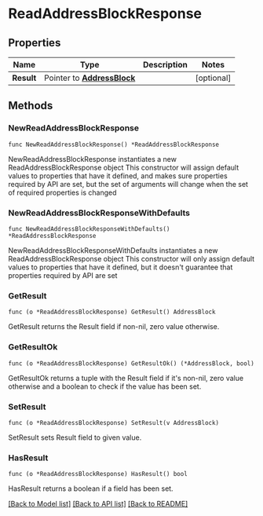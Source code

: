 # ReadAddressBlockResponse

## Properties

Name | Type | Description | Notes
------------ | ------------- | ------------- | -------------
**Result** | Pointer to [**AddressBlock**](AddressBlock.md) |  | [optional] 

## Methods

### NewReadAddressBlockResponse

`func NewReadAddressBlockResponse() *ReadAddressBlockResponse`

NewReadAddressBlockResponse instantiates a new ReadAddressBlockResponse object
This constructor will assign default values to properties that have it defined,
and makes sure properties required by API are set, but the set of arguments
will change when the set of required properties is changed

### NewReadAddressBlockResponseWithDefaults

`func NewReadAddressBlockResponseWithDefaults() *ReadAddressBlockResponse`

NewReadAddressBlockResponseWithDefaults instantiates a new ReadAddressBlockResponse object
This constructor will only assign default values to properties that have it defined,
but it doesn't guarantee that properties required by API are set

### GetResult

`func (o *ReadAddressBlockResponse) GetResult() AddressBlock`

GetResult returns the Result field if non-nil, zero value otherwise.

### GetResultOk

`func (o *ReadAddressBlockResponse) GetResultOk() (*AddressBlock, bool)`

GetResultOk returns a tuple with the Result field if it's non-nil, zero value otherwise
and a boolean to check if the value has been set.

### SetResult

`func (o *ReadAddressBlockResponse) SetResult(v AddressBlock)`

SetResult sets Result field to given value.

### HasResult

`func (o *ReadAddressBlockResponse) HasResult() bool`

HasResult returns a boolean if a field has been set.


[[Back to Model list]](../README.md#documentation-for-models) [[Back to API list]](../README.md#documentation-for-api-endpoints) [[Back to README]](../README.md)


